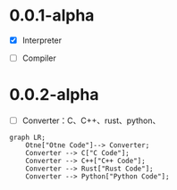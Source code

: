 # 0.0.1-alpha
- [x] Interpreter
- [ ] Compiler


# 0.0.2-alpha
- [ ] Converter：C、C++、rust、python、

```mermaid
graph LR;
    Otne["Otne Code"]--> Converter;
    Converter --> C["C Code"];
    Converter --> C++["C++ Code"];
    Converter --> Rust["Rust Code"];
    Converter --> Python["Python Code"];
```
